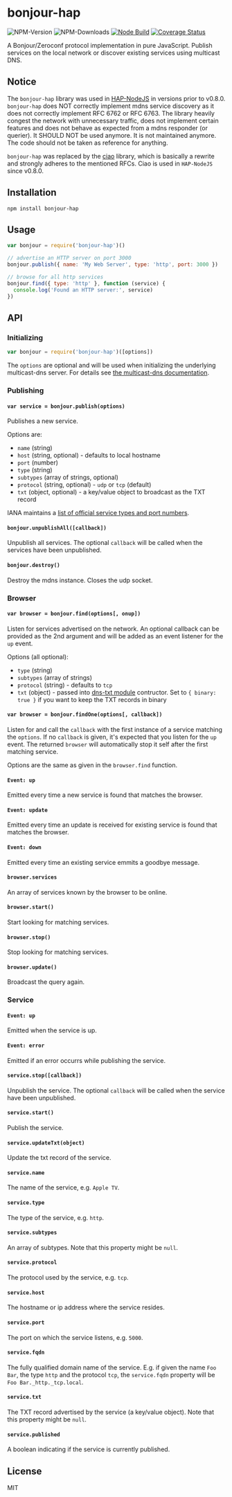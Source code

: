 # bonjour-hap

![NPM-Version](https://badgen.net/npm/v/bonjour-hap)
![NPM-Downloads](https://badgen.net/npm/dt/bonjour-hap)
[![Node Build](https://github.com/homebridge/bonjour/actions/workflows/nodejs.yml/badge.svg)](https://github.com/homebridge/bonjour/actions/workflows/nodejs.yml)
[![Coverage Status](https://coveralls.io/repos/github/homebridge/bonjour/badge.svg?branch=master)](https://coveralls.io/github/homebridge/bonjour?branch=master)

A Bonjour/Zeroconf protocol implementation in pure JavaScript. Publish
services on the local network or discover existing services using
multicast DNS.

## Notice

The `bonjour-hap` library was used in [HAP-NodeJS](https://github.com/homebridge/HAP-NodeJS) in versions
prior to v0.8.0. 
`bonjour-hap` does NOT correctly implement mdns service discovery as it does not correctly implement
RFC 6762 or RFC 6763. The library heavily congest the network with unnecessary traffic, does not implement
certain features and does not behave as expected from a mdns responder (or querier).
It SHOULD NOT be used anymore. It is not maintained anymore. The code should not be taken as reference for anything.

`bonjour-hap` was replaced by the [ciao](https://github.com/homebridge/ciao) library, which is basically a rewrite 
and strongly adheres to the mentioned RFCs. Ciao is used in `HAP-NodeJS` since v0.8.0.

## Installation

```
npm install bonjour-hap
```

## Usage

```js
var bonjour = require('bonjour-hap')()

// advertise an HTTP server on port 3000
bonjour.publish({ name: 'My Web Server', type: 'http', port: 3000 })

// browse for all http services
bonjour.find({ type: 'http' }, function (service) {
  console.log('Found an HTTP server:', service)
})
```

## API

### Initializing

```js
var bonjour = require('bonjour-hap')([options])
```

The `options` are optional and will be used when initializing the
underlying multicast-dns server. For details see [the multicast-dns
documentation](https://github.com/mafintosh/multicast-dns#mdns--multicastdnsoptions).

### Publishing

#### `var service = bonjour.publish(options)`

Publishes a new service.

Options are:

- `name` (string)
- `host` (string, optional) - defaults to local hostname
- `port` (number)
- `type` (string)
- `subtypes` (array of strings, optional)
- `protocol` (string, optional) - `udp` or `tcp` (default)
- `txt` (object, optional) - a key/value object to broadcast as the TXT
  record

IANA maintains a [list of official service types and port
numbers](http://www.iana.org/assignments/service-names-port-numbers/service-names-port-numbers.xhtml).

#### `bonjour.unpublishAll([callback])`

Unpublish all services. The optional `callback` will be called when the
services have been unpublished.

#### `bonjour.destroy()`

Destroy the mdns instance. Closes the udp socket.

### Browser

#### `var browser = bonjour.find(options[, onup])`

Listen for services advertised on the network. An optional callback can
be provided as the 2nd argument and will be added as an event listener
for the `up` event.

Options (all optional):

- `type` (string)
- `subtypes` (array of strings)
- `protocol` (string) - defaults to `tcp`
- `txt` (object) - passed into [dns-txt
  module](https://github.com/watson/dns-txt) contructor. Set to `{
  binary: true }` if you want to keep the TXT records in binary

#### `var browser = bonjour.findOne(options[, callback])`

Listen for and call the `callback` with the first instance of a service
matching the `options`. If no `callback` is given, it's expected that
you listen for the `up` event. The returned `browser` will automatically
stop it self after the first matching service.

Options are the same as given in the `browser.find` function.

#### `Event: up`

Emitted every time a new service is found that matches the browser.

#### `Event: update`

Emitted every time an update is received for existing service is found that matches the browser.

#### `Event: down`

Emitted every time an existing service emmits a goodbye message.

#### `browser.services`

An array of services known by the browser to be online.

#### `browser.start()`

Start looking for matching services.

#### `browser.stop()`

Stop looking for matching services.

#### `browser.update()`

Broadcast the query again.

### Service

#### `Event: up`

Emitted when the service is up.

#### `Event: error`

Emitted if an error occurrs while publishing the service.

#### `service.stop([callback])`

Unpublish the service. The optional `callback` will be called when the
service have been unpublished.

#### `service.start()`

Publish the service.

#### `service.updateTxt(object)`

Update the txt record of the service.

#### `service.name`

The name of the service, e.g. `Apple TV`.

#### `service.type`

The type of the service, e.g. `http`.

#### `service.subtypes`

An array of subtypes. Note that this property might be `null`.

#### `service.protocol`

The protocol used by the service, e.g. `tcp`.

#### `service.host`

The hostname or ip address where the service resides.

#### `service.port`

The port on which the service listens, e.g. `5000`.

#### `service.fqdn`

The fully qualified domain name of the service. E.g. if given the name
`Foo Bar`, the type `http` and the protocol `tcp`, the `service.fqdn`
property will be `Foo Bar._http._tcp.local`.

#### `service.txt`

The TXT record advertised by the service (a key/value object). Note that
this property might be `null`.

#### `service.published`

A boolean indicating if the service is currently published.

## License

MIT
